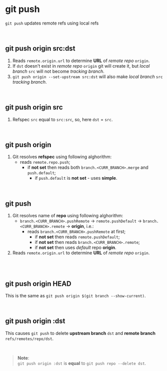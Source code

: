 # git push
`git push` updates remote refs using local refs

<br>

## git push origin src:dst
1. Reads `remote.origin.url` to determine **URL** of *remote repo* `origin`.
2. If `dst` doesn't exist in *remote repo* `origin` git will create it, but *local branch* `src` will not become *tracking branch*.
3. `git push origin --set-upstream src:dst` will also make *local branch* `src` *tracking branch*.

<br>

## git push origin src
1. Refspec `src` equal to `src:src`, so, here `dst` = `src`.

<br>

## git push origin
1. Git resolves **refspec** using following alghorithm:
   - reads `remote.repo.push`;
     - if **not set** then reads both `branch.<CURR_BRANCH>.merge` and `push.default`;
       - if `push.default` is **not set** - uses **simple**.


<br>

## git push
1. Git resolves name of **repo** using following alghorithm: 
   - `branch.<CURR_BRANCH>.pushRemote` -> `remote.pushDefault` -> `branch.<CURR_BRANCH>.remote` -> **origin**, i.e.:
     - reads `branch.<CURR_BRANCH>.pushRemote` at first;
       - if **not set** then reads `remote.pushDefault`;
       - if **not set** then reads `branch.<CURR_BRANCH>.remote`;
       - if **not set** then uses *default* repo **origin**.
2. Reads `remote.origin.url` to determine **URL** of *remote repo* `origin`.

<br>



<br>

## git push origin HEAD
This is the same as `git push origin $(git branch --show-current)`.

<br>

## git push origin :dst
This causes `git push` to delete **upstream branch** `dst` and **remote branch** `refs/remotes/repo/dst`.

<br>

> **Note**:<br>
> `git push origin :dst` is **equal** to `git push repo --delete dst`.
